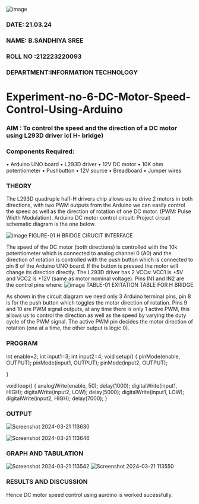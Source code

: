 ![image](https://github.com/vasanthkumarch/Experiment-no-7-DC-Motor-Speed-Control-Using-Arduino/assets/36288975/739cc470-48c8-4873-a730-6319b4afc602)
###  DATE: 21.03.24

###  NAME: B.SANDHIYA SREE
###  ROLL NO :212223220093
###  DEPARTMENT:INFORMATION TECHNOLOGY
# Experiment-no-6-DC-Motor-Speed-Control-Using-Arduino
### AIM : To control the speed and the direction of a DC motor using L293D driver ic( H- bridge)

### Components Required:
•	Arduino UNO board
•	L293D driver
•	12V DC motor
•	10K ohm potentiometer
•	Pushbutton
•	12V source
•	Breadboard
•	Jumper wires
### THEORY 
The L293D quadruple half-H drivers chip allows us to drive 2 motors in both directions, with two PWM outputs from the Arduino we can easily control the speed as well as the direction of rotation of one DC motor. (PWM: Pulse Width Modulation).
Arduino DC motor control circuit:
Project circuit schematic diagram is the one below.

![image](https://user-images.githubusercontent.com/36288975/167763051-b230c183-afc5-46f2-ba95-0f95e10dd6c9.png)
FIGURE-01 H BRIDGE CIRUCIT INTERFACE 
 
The speed of the DC motor (both directions) is controlled with the 10k potentiometer which is connected to analog channel 0 (A0) and the direction of rotation is controlled with the push button which is connected to pin 8 of the Arduino UNO board. If the button is pressed the motor will change its direction directly.
The L293D driver has 2 VCCs: VCC1 is +5V and VCC2 is +12V (same as motor nominal voltage). Pins IN1 and IN2 are the control pins where:
![image](https://user-images.githubusercontent.com/36288975/167763120-1421c2c5-8381-49eb-b376-03f6e1113b7a.png)
TABLE-01 EXITATION TABLE FOR H BRIDGE 

As shown in the circuit diagram we need only 3 Arduino terminal pins, pin 8 is for the push button which toggles the motor direction of rotation. Pins 9 and 10 are PWM signal outputs, at any time there is only 1 active PWM, this allows us to control the direction as well as the speed by varying the duty cycle of the PWM signal. The active PWM pin decides the motor direction of rotation (one at a time, the other output is logic 0).

### PROGRAM 
int enable=2;
int input1=3;
int input2=4;
void setup()
{
  pinMode(enable, OUTPUT);
    pinMode(input1, OUTPUT);
    pinMode(input2, OUTPUT);
  
}

void loop()
{
  analogWrite(enable, 50);
   delay(1000);
  digitalWrite(input1, HIGH);
  digitalWrite(input2, LOW);
  delay(5000); 
   digitalWrite(input1, LOW);
   digitalWrite(input2, HIGH);
  delay(7000);
}

### OUTPUT
![Screenshot 2024-03-21 113630](https://github.com/Sandhniya/Experiment-no-7-DC-Motor-Speed-Control-Using-Arduino/assets/151395890/96398363-a987-4cd8-82cb-c230b6986a48)

![Screenshot 2024-03-21 113646](https://github.com/Sandhniya/Experiment-no-7-DC-Motor-Speed-Control-Using-Arduino/assets/151395890/652b60d6-ba11-4001-a57f-e2d87c622aba)



### GRAPH AND TABULATION 
![Screenshot 2024-03-21 113542](https://github.com/Sandhniya/Experiment-no-7-DC-Motor-Speed-Control-Using-Arduino/assets/151395890/eec093f8-c908-4615-90a2-713db6040504)
![Screenshot 2024-03-21 113550](https://github.com/Sandhniya/Experiment-no-7-DC-Motor-Speed-Control-Using-Arduino/assets/151395890/644f3b49-50b4-482e-9aa9-abad9d2c09c0)



### RESULTS AND DISCUSSION
Hence DC motor speed control using aurdino is worked sucessfully.

